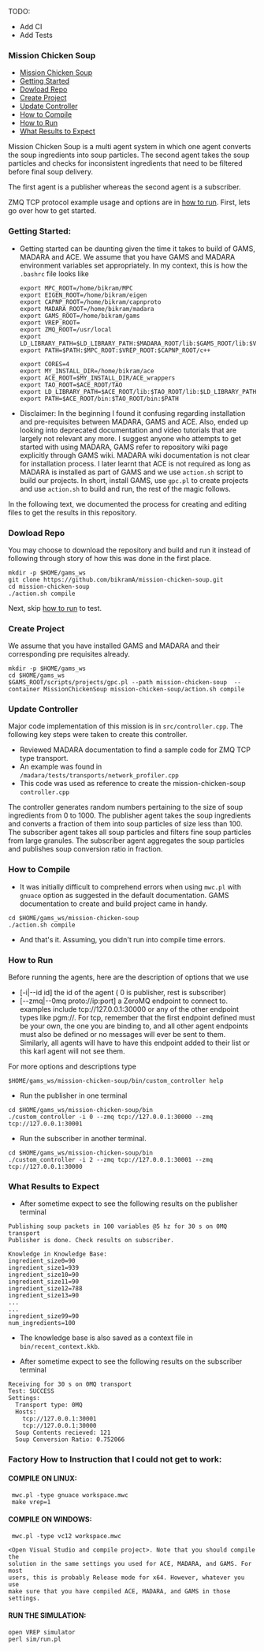 
TODO: 
- Add CI
- Add Tests

### Mission Chicken Soup
<!--ts-->
   * [Mission Chicken Soup](#mission-chicken-soup)
   * [Getting Started](#getting-started)
   * [Dowload Repo](#dowload-repo)
   * [Create Project](#create-project)
   * [Update Controller](#update-controller)
   * [How to Compile](#how-to-compile)
   * [How to Run](#how-to-run)
   * [What Results to Expect](#what-results-to-expect)
<!--te-->

  Mission Chicken Soup is a multi agent system in which one agent converts the soup ingredients 
  into soup particles. The second agent takes the soup particles and checks for inconsistent 
  ingredients that need to be filtered before final soup delivery.
  
  The first agent is a publisher whereas the second agent is a subscriber.

  ZMQ TCP protocol example usage and options are in [how to run](#how-to-run). First, lets go over how to get started.


### Getting Started:
  - Getting started can be daunting given the time it takes to build of GAMS, MADARA and ACE. We assume that you have GAMS and MADARA environment variables set appropriately. In my context, this is how the `.bashrc` file looks like

    ```
    export MPC_ROOT=/home/bikram/MPC
    export EIGEN_ROOT=/home/bikram/eigen
    export CAPNP_ROOT=/home/bikram/capnproto
    export MADARA_ROOT=/home/bikram/madara
    export GAMS_ROOT=/home/bikram/gams
    export VREP_ROOT=
    export ZMQ_ROOT=/usr/local
    export LD_LIBRARY_PATH=$LD_LIBRARY_PATH:$MADARA_ROOT/lib:$GAMS_ROOT/lib:$VREP_ROOT:$CAPNP_ROOT/c++/.libs
    export PATH=$PATH:$MPC_ROOT:$VREP_ROOT:$CAPNP_ROOT/c++
    
    export CORES=4
    export MY_INSTALL_DIR=/home/bikram/ace
    export ACE_ROOT=$MY_INSTALL_DIR/ACE_wrappers
    export TAO_ROOT=$ACE_ROOT/TAO
    export LD_LIBRARY_PATH=$ACE_ROOT/lib:$TAO_ROOT/lib:$LD_LIBRARY_PATH
    export PATH=$ACE_ROOT/bin:$TAO_ROOT/bin:$PATH

    ```

  - Disclaimer: In the beginning I found it confusing regarding installation and pre-requisites between MADARA, GAMS and ACE. Also, ended up looking into deprecated documentation and video tutorials that are largely not relevant any more. I suggest anyone who attempts to get started with using MADARA, GAMS refer to repository wiki page explicitly through GAMS wiki. MADARA wiki documentation is not clear for installation process. I later learnt that ACE is not required as long as MADARA is installed as part of GAMS and we use `action.sh` script to build our projects. In short, install GAMS, use `gpc.pl` to create projects and use `action.sh` to build and run, the rest of the magic follows.

  In the following text, we documented the process for creating and editing files to get the results in this repository. 

### Dowload Repo
  You may choose to download the repository and build and run it instead of following through story of how this was done in the first place.

  ```
  mkdir -p $HOME/gams_ws
  git clone https://github.com/bikramA/mission-chicken-soup.git
  cd mission-chicken-soup
  ./action.sh compile
  ```

  Next, skip [how to run](#how-to-run) to test.

### Create Project

  We assume that you have installed GAMS and MADARA and their corresponding pre requisites already.

  ```
  mkdir -p $HOME/gams_ws
  cd $HOME/gams_ws
  $GAMS_ROOT/scripts/projects/gpc.pl --path mission-chicken-soup  --container MissionChickenSoup mission-chicken-soup/action.sh compile
  ```

### Update Controller

  Major code implementation of this mission is in `src/controller.cpp`. The following key steps were taken to create this controller.

  - Reviewed MADARA documentation to find a sample code for ZMQ TCP type transport.
  - An example was found in `/madara/tests/transports/network_profiler.cpp`
  - This code was used as reference to create the mission-chicken-soup `controller.cpp`

  The controller generates random numbers pertaining to the size of soup ingredients from 0 to 1000.
  The publisher agent takes the soup ingredients and converts a fraction of them into soup particles of size less than 100. The subscriber agent takes all soup particles and filters fine soup particles from large granules. The subscriber agent aggregates the soup particles and publishes soup conversion ratio in fraction. 


### How to Compile

  - It was initially difficult to comprehend errors when using `mwc.pl` with `gnuace` option as suggested in the default documentation. GAMS documentation to create and build project came in handy.

  ```
  cd $HOME/gams_ws/mission-chicken-soup
  ./action.sh compile
  ```
  
  - And that's it. Assuming, you didn't run into compile time errors.

### How to Run
  
Before running the agents, here are the description of options that we use

- [-i|--id id]      the id of the agent ( 0 is publisher, rest is subscriber) 
- [--zmq|--0mq proto://ip:port] a ZeroMQ endpoint to connect to. examples include tcp://127.0.0.1:30000
                          or any of the other endpoint types like pgm://. For tcp, remember that the first endpoint defined must be your own, the one you are binding to, and all other agent endpoints must also be defined or no messages will ever be sent to them. Similarly, all agents will have to have this endpoint added to their list or this karl agent will not see them. 

For more options and descriptions type
```
$HOME/gams_ws/mission-chicken-soup/bin/custom_controller help
```

  - Run the publisher in one terminal

  ```
  cd $HOME/gams_ws/mission-chicken-soup/bin
  ./custom_controller -i 0 --zmq tcp://127.0.0.1:30000 --zmq tcp://127.0.0.1:30001
  ```

  - Run the subscriber in another terminal.

  ```
  cd $HOME/gams_ws/mission-chicken-soup/bin
  ./custom_controller -i 2 --zmq tcp://127.0.0.1:30001 --zmq tcp://127.0.0.1:30000
  ```


### What Results to Expect
  
  - After sometime expect to see the following results on the publisher terminal

  ```
  Publishing soup packets in 100 variables @5 hz for 30 s on 0MQ transport
  Publisher is done. Check results on subscriber.
  
  Knowledge in Knowledge Base:
  ingredient_size0=90
  ingredient_size1=939
  ingredient_size10=90
  ingredient_size11=90
  ingredient_size12=788
  ingredient_size13=90
  ...
  ...
  ingredient_size99=90
  num_ingredients=100
  ```

  - The knowledge base is also saved as a context file in `bin/recent_context.kkb`.

  - After sometime expect to see the following results on the subscriber terminal
  ```
  Receiving for 30 s on 0MQ transport
  Test: SUCCESS
  Settings:
    Transport type: 0MQ
    Hosts: 
      tcp://127.0.0.1:30001
      tcp://127.0.0.1:30000
    Soup Contents recieved: 121 
    Soup Conversion Ratio: 0.752066 
  ```

### Factory How to Instruction that I could not get to work:

#### COMPILE ON LINUX:
   ```  
    mwc.pl -type gnuace workspace.mwc
    make vrep=1
   ``` 
#### COMPILE ON WINDOWS:
   ```
    mwc.pl -type vc12 workspace.mwc 
   ``` 
   
    <Open Visual Studio and compile project>. Note that you should compile the
    solution in the same settings you used for ACE, MADARA, and GAMS. For most
    users, this is probably Release mode for x64. However, whatever you use
    make sure that you have compiled ACE, MADARA, and GAMS in those settings.
    
#### RUN THE SIMULATION:
    open VREP simulator
    perl sim/run.pl
    
    
